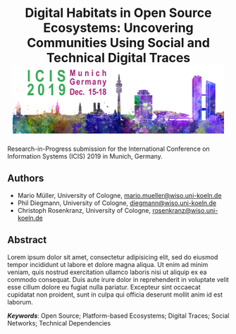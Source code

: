 <h1 align="center">
Digital Habitats in Open Source Ecosystems: Uncovering Communities Using
Social and Technical Digital Traces </br>
  <a href="https://icis2019.aisconferences.org/">
    <img alt="ICIS 2019 Banner" src="/assets/img/banner-icis-2019.jpg" width="480" />
  </a>
</h1>

Research-in-Progress submission for the International Conference on Information
Systems (ICIS) 2019 in Munich, Germany.

## Authors

- Mario Müller, University of Cologne, mario.mueller@wiso.uni-koeln.de
- Phil Diegmann, University of Cologne, diegmann@wiso.uni-koeln.de
- Christoph Rosenkranz, University of Cologne, rosenkranz@wiso.uni-koeln.de

## Abstract

Lorem ipsum dolor sit amet, consectetur adipisicing elit, sed do eiusmod tempor
incididunt ut labore et dolore magna aliqua. Ut enim ad minim veniam, quis
nostrud exercitation ullamco laboris nisi ut aliquip ex ea commodo consequat.
Duis aute irure dolor in reprehenderit in voluptate velit esse cillum dolore eu
fugiat nulla pariatur. Excepteur sint occaecat cupidatat non proident, sunt in
culpa qui officia deserunt mollit anim id est laborum.

_**Keywords**_: Open Source; Platform-based Ecosystems; Digital Traces; Social
Networks; Technical Dependencies
